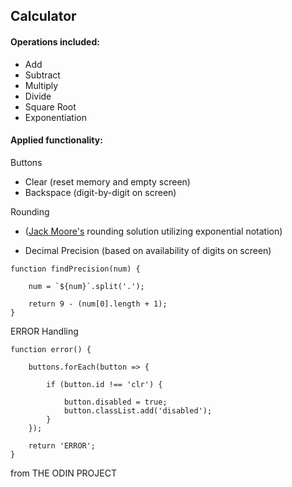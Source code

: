 ## Calculator
#### Operations included:
- Add
- Subtract
- Multiply
- Divide
- Square Root
- Exponentiation

#### Applied functionality:
Buttons
- Clear (reset memory and empty screen)
- Backspace (digit-by-digit on screen)

Rounding
- ([Jack Moore's](http://www.jacklmoore.com/notes/rounding-in-javascript/) rounding solution utilizing exponential notation)

- Decimal Precision (based on availability of digits on screen)
```
function findPrecision(num) {

    num = `${num}`.split('.');

    return 9 - (num[0].length + 1);
}
```

ERROR Handling
```
function error() {

    buttons.forEach(button => {

        if (button.id !== 'clr') {

            button.disabled = true;
            button.classList.add('disabled');
        }
    });
    
    return 'ERROR';
}
```


from THE ODIN PROJECT